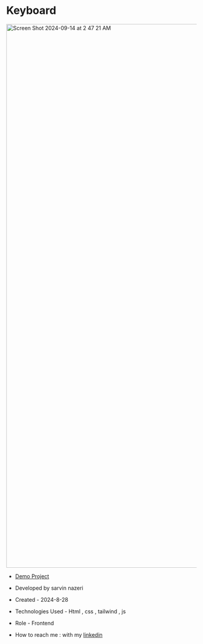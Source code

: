 # Keyboard

<img width="1440" alt="Screen Shot 2024-09-14 at 2 47 21 AM" src="https://github.com/user-attachments/assets/ad3178bb-26aa-4880-a4f7-808ece335caa">

- [Demo Project]()
  
- Developed by sarvin nazeri

- Created - 2024-8-28

- Technologies Used - Html , css , tailwind , js

- Role - Frontend

- How to reach me : with my [linkedin](https://www.linkedin.com/in/sarvin-nazeri)
